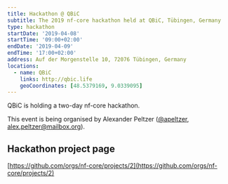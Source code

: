 ```yaml
---
title: Hackathon @ QBiC
subtitle: The 2019 nf-core hackathon held at QBiC, Tübingen, Germany
type: hackathon
startDate: '2019-04-08'
startTime: '09:00+02:00'
endDate: '2019-04-09'
endTime: '17:00+02:00'
address: Auf der Morgenstelle 10, 72076 Tübingen, Germany
locations:
  - name: QBiC
    links: http://qbic.life
    geoCoordinates: [48.5379169, 9.0339095]
---
```


QBiC is holding a two-day nf-core hackathon.

This event is being organised by Alexander Peltzer ([@apeltzer](https://github.com/apeltzer), [alex.peltzer@mailbox.org](mailto:alex.peltzer@mailbox.org)).

## Hackathon project page

[https://github.com/orgs/nf-core/projects/2](https://github.com/orgs/nf-core/projects/2)
